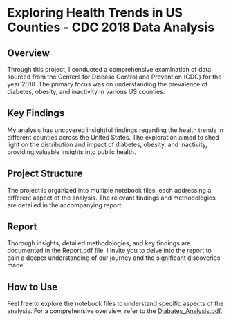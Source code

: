 # Exploring Health Trends in US Counties - CDC 2018 Data Analysis


## Overview
Through this project, I conducted a comprehensive examination of data sourced from the Centers for Disease Control and Prevention (CDC) for the year 2018. The primary focus was on understanding the prevalence of diabetes, obesity, and inactivity in various US counties.

## Key Findings
My analysis has uncovered insightful findings regarding the health trends in different counties across the United States. The exploration aimed to shed light on the distribution and impact of diabetes, obesity, and inactivity, providing valuable insights into public health.

## Project Structure
The project is organized into multiple notebook files, each addressing a different aspect of the analysis. The relevant findings and methodologies are detailed in the accompanying report.

## Report
Thorough insights, detailed methodologies, and key findings are documented in the Report.pdf file. I invite you to delve into the report to gain a deeper understanding of our journey and the significant discoveries made.

## How to Use
Feel free to explore the notebook files to understand specific aspects of the analysis. For a comprehensive overview, refer to the [Diabates_Analysis.pdf](https://github.com/A-thakur-hub/Statistics/blob/main/Diabetics/Diabetes_Analysis.pdf).


